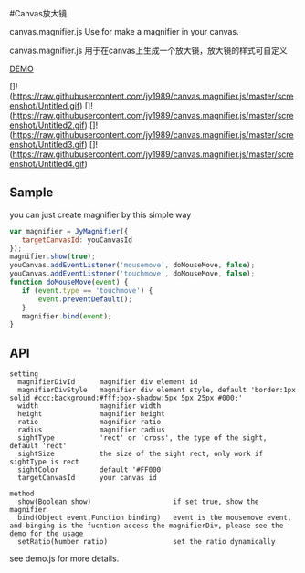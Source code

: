 
#Canvas放大镜

canvas.magnifier.js Use for make a magnifier in your canvas.

canvas.magnifier.js 用于在canvas上生成一个放大镜，放大镜的样式可自定义

[DEMO](http://jy1989.github.io/magnifier/demo.html "demo")

[]!(https://raw.githubusercontent.com/jy1989/canvas.magnifier.js/master/screenshot/Untitled.gif)
[]!(https://raw.githubusercontent.com/jy1989/canvas.magnifier.js/master/screenshot/Untitled2.gif)
[]!(https://raw.githubusercontent.com/jy1989/canvas.magnifier.js/master/screenshot/Untitled3.gif)
[]!(https://raw.githubusercontent.com/jy1989/canvas.magnifier.js/master/screenshot/Untitled4.gif)

## Sample

you can just create magnifier by this simple way

```javascript
var magnifier = JyMagnifier({
   targetCanvasId: youCanvasId
});
magnifier.show(true);
youCanvas.addEventListener('mousemove', doMouseMove, false);
youCanvas.addEventListener('touchmove', doMouseMove, false);
function doMouseMove(event) {
   if (event.type == 'touchmove') {
       event.preventDefault();
   }
   magnifier.bind(event);
}
```


## API
```
setting
  magnifierDivId      magnifier div element id
  magnifierDivStyle   magnifier div element style, default 'border:1px solid #ccc;background:#fff;box-shadow:5px 5px 25px #000;'
  width               magnifier width
  height              magnifier height
  ratio               magnifier ratio
  radius              magnifier radius
  sightType           'rect' or 'cross', the type of the sight, default 'rect'
  sightSize           the size of the sight rect, only work if sightType is rect
  sightColor          default '#FF000'
  targetCanvasId      your canvas id
```
```
method
  show(Boolean show)                    if set true, show the magnifier 
  bind(Object event,Function binding)   event is the mousemove event, and binging is the fucntion access the magnifierDiv, please see the demo for the usage
  setRatio(Number ratio)                set the ratio dynamically
```

see demo.js for more details.
